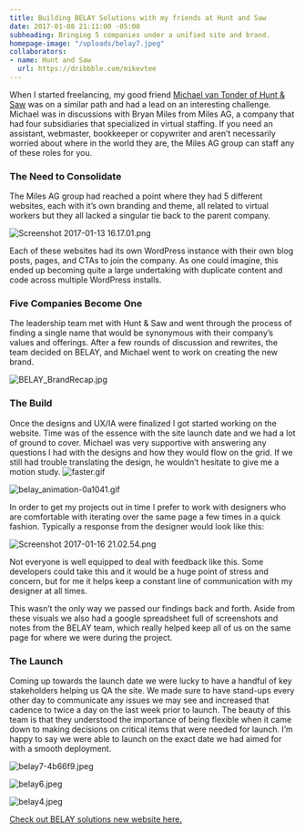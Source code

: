 ```yaml
---
title: Building BELAY Solutions with my friends at Hunt and Saw
date: 2017-01-08 21:11:00 -05:00
subheading: Bringing 5 companies under a unified site and brand.
homepage-image: "/uploads/belay7.jpeg"
collaborators:
- name: Hunt and Saw
  url: https://dribbble.com/mikevtee
---
```


When I started freelancing, my good friend [Michael van Tonder of Hunt & Saw](https://dribbble.com/huntandsaw) was on a similar path and had a lead on an interesting challenge. Michael was in discussions with Bryan Miles from Miles AG, a company that had four subsidiaries that specialized in virtual staffing. If you need an assistant, webmaster, bookkeeper or copywriter and aren’t necessarily worried about where in the world they are, the Miles AG group can staff any of these roles for you.

### The Need to Consolidate
The Miles AG group had reached a point where they had 5 different websites, each with it’s own branding and theme, all related to virtual workers but they all lacked a singular tie back to the parent company.

![Screenshot 2017-01-13 16.17.01.png](/uploads/Screenshot%202017-01-13%2016.17.01.png)

Each of these websites had its own WordPress instance with their own blog posts, pages, and CTAs to join the company. As one could imagine, this ended up becoming quite a large undertaking with duplicate content and code across multiple WordPress installs.

### Five Companies Become One
The leadership team met with Hunt & Saw and went through the process of finding a single name that would be synonymous with their company’s values and offerings. After a few rounds of discussion and rewrites, the team decided on BELAY, and Michael went to work on creating the new brand.

![BELAY_BrandRecap.jpg](/uploads/BELAY_BrandRecap.jpg)

### The Build

Once the designs and UX/IA were finalized I got started working on the website. Time was of the essence with the site launch date and we had a lot of ground to cover. Michael was very supportive with answering any questions I had with the designs and how they would flow on the grid. If we still had trouble translating the design, he wouldn’t hesitate to give me a motion study.
![faster.gif](/uploads/faster.gif)

![belay_animation-0a1041.gif](/uploads/belay_animation-0a1041.gif)

In order to get my projects out in time I prefer to work with designers who are comfortable with iterating over the same page a few times in a quick fashion. Typically a response from the designer would look like this:
  
![Screenshot 2017-01-16 21.02.54.png](/uploads/Screenshot%202017-01-16%2021.02.54.png)  

Not everyone is well equipped to deal with feedback like this. Some developers could take this and it would be a huge point of stress and concern, but for me it helps keep a constant line of communication with my designer at all times. 

This wasn’t the only way we passed our findings back and forth. Aside from these visuals we also had a google spreadsheet full of screenshots and notes from the BELAY team, which really helped keep all of us on the same page for where we were during the project.

### The Launch
Coming up towards the launch date we were lucky to have a handful of key stakeholders helping us QA the site. We made sure to have stand-ups every other day to communicate any issues we may see and increased that cadence to twice a day on the last week prior to launch. The beauty of this team is that they understood the importance of being flexible when it came down to making decisions on critical items that were needed for launch.  I’m happy to say we were able to launch on the exact date we had aimed for with a smooth deployment.

![belay7-4b66f9.jpeg](/uploads/belay7-4b66f9.jpeg)

![belay6.jpeg](/uploads/belay6.jpeg)

![belay4.jpeg](/uploads/belay4.jpeg)

[Check out BELAY solutions new website here.](https://belaysolutions.com)
